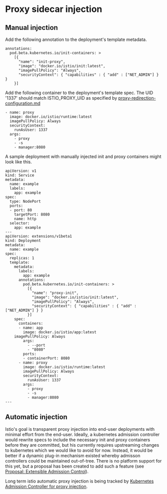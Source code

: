 # Proxy sidecar injection

## Manual injection

Add the following annotation to the deployment's template metadata.

```
annotations:
  pod.beta.kubernetes.io/init-containers: >
    [{
      "name": "init-proxy",
      "image": "docker.io/istio/init:latest",
      "imagePullPolicy": "Always",
      "securityContext": { "capabilities" : { "add" : ["NET_ADMIN"] } }
    }]
```

Add the following container to the deployment's template spec. The UID '1337' should match ISTIO_PROXY_UID as specified by [proxy-redirection-configuration.md](proxy-redirection-configuration.md )

```
- name: proxy
  image: docker.io/istio/runtime:latest
  imagePullPolicy: Always
  securityContext:
    runAsUser: 1337
  args:
    - proxy
    - -s
    - manager:8080
```

A sample deployment with manually injected init and proxy containers might look like this.

```
apiVersion: v1
kind: Service
metadata:
  name: example
  labels:
    app: example
spec:
  type: NodePort
  ports:
  - port: 80
    targetPort: 8080
    name: http
  selector:
    app: example
---
apiVersion: extensions/v1beta1
kind: Deployment
metadata:
  name: example
spec:
  replicas: 1
  template:
    metadata:
      labels:
        app: example
      annotations:
        pod.beta.kubernetes.io/init-containers: >
          [{
            "name": "proxy-init",
            "image": "docker.io/istio/init:latest",
            "imagePullPolicy": "Always",
            "securityContext": { "capabilities" : { "add" : ["NET_ADMIN"] } }
          }]
    spec:
      containers:
      - name: app
        image: docker.io/istio/app:latest
	imagePullPolicy: Always
        args:
          - --port
          - "8080"
        ports:
        - containerPort: 8080
      - name: proxy
        image: docker.io/istio/runtime:latest
        imagePullPolicy: Always
        securityContext:
          runAsUser: 1337
        args:
          - proxy
          - -s
          - manager:8080
---
```

## Automatic injection

Istio's goal is transparent proxy injection into end-user deployments with minimal effort from the end-user. Ideally, a kubernetes admission controller would rewrite specs to include the necessary init and proxy containers before they are committed, but his currently requires upstreaming changes to kubernetes which we would like to avoid for now. Instead, it would be better if a dynamic plug-in mechanism existed whereby admisson controllers could be maintained out-of-tree. There is no platform support for this yet, but a proposal has been created to add such a feature (see [Proposal: Extensible Admission Control](https://github.com/kubernetes/community/pull/132/)).

Long term istio automatic proxy injection is being tracked by [Kubernetes Admission Controller for proxy injection](https://github.com/istio/manager/issues/57).
